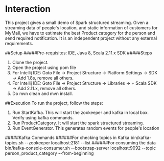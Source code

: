 # Interaction
This project gives a small demo of Spark structured streaming. Given a streaming data of people's 
location, and static information of customers for MyMall, we have to estimate the best Product 
category for the person and send required notification.
It is an independent project without any external requirements.

##Setup
#####Pre-requisites: 
IDE, Java 8, Scala 2.11.x SDK
#####Steps
1. Clone the project.
2. Open the project using pom file
3. For Intellij IDE: Goto File -> Project Structure -> Platform Settings -> SDK -> Add 1.8s, remove all others.
4. For Intellij IDE: Goto File -> Project Structure -> Libraries -> + Scala SDK -> Add 2.11.x, remove all others.
5. Do mvn clean and mvn install. 

##Execution
To run the project, follow the steps:
1. Run StartKafka. This will start the zookeeper and kafka in local box. Verify using kafka commands.
2. Run ProductCategory. It will start the spark structured streaming.
3. Run EventGenerator. This generates random events for people's location

#####Kafka Commands
######For checking topics in Kafka
bin/kafka-topics.sh --zookeeper localhost:2181 --list
######For consuming the data
bin/kafka-console-consumer.sh --bootstrap-server localhost:9092 --topic person_product_category --from-beginning
